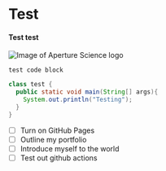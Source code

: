 # Test
#### Test test
![Image of Aperture Science logo](https://octodex.github.com/images/yaktocat.png](https://seeklogo.com/images/A/Aaperture_Science__Portal_-logo-84EA44F1CB-seeklogo.com.png)https://seeklogo.com/images/A/Aaperture_Science__Portal_-logo-84EA44F1CB-seeklogo.com.png)

```
test code block
```

```java
class test {
  public static void main(String[] args){
    System.out.println("Testing");
  }
}
```

- [ ] Turn on GitHub Pages
- [ ] Outline my portfolio
- [ ] Introduce myself to the world
- [ ] Test out github actions

